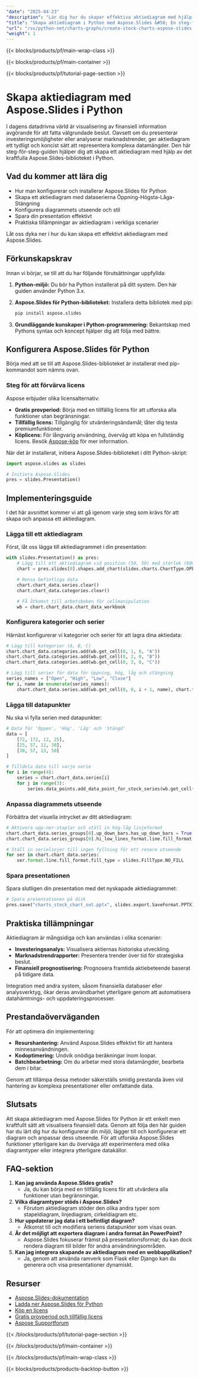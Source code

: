 ```yaml
---
"date": "2025-04-23"
"description": "Lär dig hur du skapar effektiva aktiediagram med hjälp av Aspose.Slides-biblioteket för Python. Den här guiden behandlar installation, anpassning av diagram och praktiska tillämpningar."
"title": "Skapa aktiediagram i Python med Aspose.Slides &#58; En steg-för-steg-guide"
"url": "/sv/python-net/charts-graphs/create-stock-charts-aspose-slides-python/"
"weight": 1
---
```


{{< blocks/products/pf/main-wrap-class >}}

{{< blocks/products/pf/main-container >}}

{{< blocks/products/pf/tutorial-page-section >}}
# Skapa aktiediagram med Aspose.Slides i Python

I dagens datadrivna värld är visualisering av finansiell information avgörande för att fatta välgrundade beslut. Oavsett om du presenterar investeringsmöjligheter eller analyserar marknadstrender, ger aktiediagram ett tydligt och koncist sätt att representera komplexa datamängder. Den här steg-för-steg-guiden hjälper dig att skapa ett aktiediagram med hjälp av det kraftfulla Aspose.Slides-biblioteket i Python.

## Vad du kommer att lära dig
- Hur man konfigurerar och installerar Aspose.Slides för Python
- Skapa ett aktiediagram med dataserierna Öppning-Högsta-Låga-Stängning
- Konfigurera diagrammets utseende och stil
- Spara din presentation effektivt
- Praktiska tillämpningar av aktiediagram i verkliga scenarier

Låt oss dyka ner i hur du kan skapa ett effektivt aktiediagram med Aspose.Slides.

## Förkunskapskrav
Innan vi börjar, se till att du har följande förutsättningar uppfyllda:
1. **Python-miljö:** Du bör ha Python installerat på ditt system. Den här guiden använder Python 3.x.
2. **Aspose.Slides för Python-biblioteket:** Installera detta bibliotek med pip:
   
   ```bash
   pip install aspose.slides
   ```
3. **Grundläggande kunskaper i Python-programmering:** Bekantskap med Pythons syntax och koncept hjälper dig att följa med bättre.

## Konfigurera Aspose.Slides för Python
Börja med att se till att Aspose.Slides-biblioteket är installerat med pip-kommandot som nämns ovan.

### Steg för att förvärva licens
Aspose erbjuder olika licensalternativ:
- **Gratis provperiod:** Börja med en tillfällig licens för att utforska alla funktioner utan begränsningar.
- **Tillfällig licens:** Tillgänglig för utvärderingsändamål; låter dig testa premiumfunktioner.
- **Köplicens:** För långvarig användning, överväg att köpa en fullständig licens. Besök [Aspose-köp](https://purchase.aspose.com/buy) för mer information.

När det är installerat, initiera Aspose.Slides-biblioteket i ditt Python-skript:

```python
import aspose.slides as slides

# Initiera Aspose.Slides
pres = slides.Presentation()
```

## Implementeringsguide
I det här avsnittet kommer vi att gå igenom varje steg som krävs för att skapa och anpassa ett aktiediagram.

### Lägga till ett aktiediagram
Först, låt oss lägga till aktiediagrammet i din presentation:

```python
with slides.Presentation() as pres:
    # Lägg till ett aktiediagram vid position (50, 50) med storlek (600, 400)
    chart = pres.slides[0].shapes.add_chart(slides.charts.ChartType.OPEN_HIGH_LOW_CLOSE, 50, 50, 600, 400, False)

    # Rensa befintliga data
    chart.chart_data.series.clear()
    chart.chart_data.categories.clear()

    # Få åtkomst till arbetsboken för cellmanipulation
    wb = chart.chart_data.chart_data_workbook
```

### Konfigurera kategorier och serier
Härnäst konfigurerar vi kategorier och serier för att lagra dina aktiedata:

```python
# Lägg till kategorier (A, B, C)
chart.chart_data.categories.add(wb.get_cell(0, 1, 0, "A"))
chart.chart_data.categories.add(wb.get_cell(0, 2, 0, "B"))
chart.chart_data.categories.add(wb.get_cell(0, 3, 0, "C"))

# Lägg till serier för data för öppning, hög, låg och stängning
series_names = ["Open", "High", "Low", "Close"]
for i, name in enumerate(series_names):
    chart.chart_data.series.add(wb.get_cell(0, 0, i + 1, name), chart.type)
```

### Lägga till datapunkter
Nu ska vi fylla serien med datapunkter:

```python
# Data för 'Öppen', 'Hög', 'Låg' och 'Stängd'
data = [
    [72, 172, 12, 25],
    [25, 57, 12, 38],
    [38, 57, 13, 50]
]

# Tilldela data till varje serie
for i in range(4):
    series = chart.chart_data.series[i]
    for j in range(3):
        series.data_points.add_data_point_for_stock_series(wb.get_cell(0, j + 1, i + 1, data[j][i]))
```

### Anpassa diagrammets utseende
Förbättra det visuella intrycket av ditt aktiediagram:

```python
# Aktivera upp-ner-staplar och ställ in hög-låg linjeformat
chart.chart_data.series_groups[0].up_down_bars.has_up_down_bars = True
chart.chart_data.series_groups[0].hi_low_lines_format.line.fill_format.fill_type = slides.FillType.SOLID

# Ställ in serielinjer till ingen fyllning för ett renare utseende
for ser in chart.chart_data.series:
    ser.format.line.fill_format.fill_type = slides.FillType.NO_FILL
```

### Spara presentationen
Spara slutligen din presentation med det nyskapade aktiediagrammet:

```python
# Spara presentationen på disk
pres.save("charts_stock_chart_out.pptx", slides.export.SaveFormat.PPTX)
```

## Praktiska tillämpningar
Aktiediagram är mångsidiga och kan användas i olika scenarier:
- **Investeringsanalys:** Visualisera aktiernas historiska utveckling.
- **Marknadstrendrapporter:** Presentera trender över tid för strategiska beslut.
- **Finansiell prognostisering:** Prognosera framtida aktiebeteende baserat på tidigare data.

Integration med andra system, såsom finansiella databaser eller analysverktyg, ökar deras användbarhet ytterligare genom att automatisera datahämtnings- och uppdateringsprocesser.

## Prestandaöverväganden
För att optimera din implementering:
- **Resurshantering:** Använd Aspose.Slides effektivt för att hantera minnesanvändningen.
- **Kodoptimering:** Undvik onödiga beräkningar inom loopar.
- **Batchbearbetning:** Om du arbetar med stora datamängder, bearbeta dem i bitar.

Genom att tillämpa dessa metoder säkerställs smidig prestanda även vid hantering av komplexa presentationer eller omfattande data.

## Slutsats
Att skapa aktiediagram med Aspose.Slides för Python är ett enkelt men kraftfullt sätt att visualisera finansiell data. Genom att följa den här guiden har du lärt dig hur du konfigurerar din miljö, lägger till och konfigurerar ett diagram och anpassar dess utseende. För att utforska Aspose.Slides funktioner ytterligare kan du överväga att experimentera med olika diagramtyper eller integrera ytterligare datakällor.

## FAQ-sektion
1. **Kan jag använda Aspose.Slides gratis?**
   - Ja, du kan börja med en tillfällig licens för att utvärdera alla funktioner utan begränsningar.
2. **Vilka diagramtyper stöds i Aspose.Slides?**
   - Förutom aktiediagram stöder den olika andra typer som stapeldiagram, linjediagram, cirkeldiagram etc.
3. **Hur uppdaterar jag data i ett befintligt diagram?**
   - Åtkomst till och modifiera seriens datapunkter som visas ovan.
4. **Är det möjligt att exportera diagram i andra format än PowerPoint?**
   - Aspose.Slides fokuserar främst på presentationsformat; du kan dock rendera diagram till bilder för andra användningsområden.
5. **Kan jag integrera skapande av aktiediagram med en webbapplikation?**
   - Ja, genom att använda ramverk som Flask eller Django kan du generera och visa presentationer dynamiskt.

## Resurser
- [Aspose.Slides-dokumentation](https://reference.aspose.com/slides/python-net/)
- [Ladda ner Aspose.Slides för Python](https://releases.aspose.com/slides/python-net/)
- [Köp en licens](https://purchase.aspose.com/buy)
- [Gratis provperiod och tillfällig licens](https://releases.aspose.com/slides/python-net/)
- [Aspose Supportforum](https://forum.aspose.com/c/slides/11)

{{< /blocks/products/pf/tutorial-page-section >}}

{{< /blocks/products/pf/main-container >}}

{{< /blocks/products/pf/main-wrap-class >}}

{{< blocks/products/products-backtop-button >}}